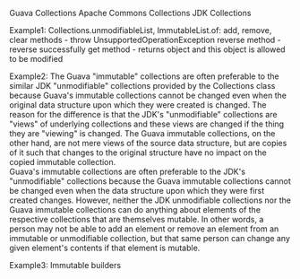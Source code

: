 Guava Collections
Apache Commons Collections
JDK Collections

Example1:
    Collections.unmodifiableList, ImmutableList.of:
        add, remove, clear methods - throw UnsupportedOperationException
        reverse method - reverse successfully
        get method - returns object and this object is allowed to be modified

Example2:
    The Guava "immutable" collections are often preferable to the similar JDK "unmodifiable" collections provided by the Collections class 
    because Guava's immutable collections cannot be changed even when the original data structure upon which they were created is changed. 
    The reason for the difference is that the JDK's "unmodifiable" collections are "views" of underlying collections
    and these views are changed if the thing they are "viewing" is changed.
    The Guava immutable collections, on the other hand, are not mere views of the source data structure, 
    but are copies of it such that changes to the original structure have no impact on the copied immutable collection.    
    Guava's immutable collections are often preferable to the JDK's "unmodifiable" collections
    because the Guava immutable collections cannot be changed even when the data structure upon which they were first created changes.
    However, neither the JDK unmodifiable collections nor the Guava immutable collections can do anything about elements of the respective collections that are themselves mutable.
    In other words, a person may not be able to add an element or remove an element from an immutable or unmodifiable collection,
    but that same person can change any given element's contents if that element is mutable.
            
Example3:
    Immutable builders              